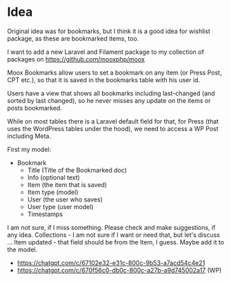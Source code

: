 # Idea

Original idea was for bookmarks, but I think it is a good idea for wishlist package, as these are bookmarked items, too.

I want to add a new Laravel and Filament package to my collection of packages on https://github.com/mooxphp/moox

Moox Bookmarks allow users to set a bookmark on any item (or Press Post, CPT etc.), so that it is saved in the bookmarks table with his user id.

Users have a view that shows all bookmarks including last-changed (and sorted by last changed), so he never misses any update on the items or posts bookmarked.

While on most tables there is a Laravel default field for that, for Press (that uses the WordPress tables under the hood), we need to access a WP Post including Meta.

First my model:

-   Bookmark
    -   Title (Title of the Bookmarked doc)
    -   Info (optional text)
    -   Item (the item that is saved)
    -   Item type (model)
    -   User (the user who saves)
    -   User type (user model)
    -   Timestamps

I am not sure, if I miss something. Please check and make suggestions, if any idea.
Collections - I am not sure if I want or need that, but let's discuss ...
Item updated - that field should be from the Item, I guess. Maybe add it to the model.

-   https://chatgpt.com/c/67102e32-e31c-800c-9b53-a7acd54c4e21
-   https://chatgpt.com/c/670f56c0-db0c-800c-a27b-a9d745002a17 (WP)
